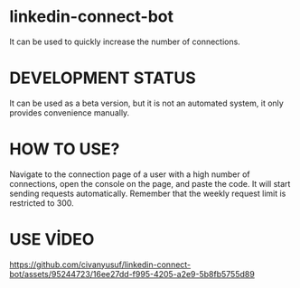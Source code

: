 # linkedin-connect-bot
It can be used to quickly increase the number of connections.

# DEVELOPMENT STATUS
It can be used as a beta version, but it is not an automated system, it only provides convenience manually.

# HOW TO USE?
Navigate to the connection page of a user with a high number of connections, open the console on the page, and paste the code. It will start sending requests automatically. Remember that the weekly request limit is restricted to 300.

# USE VİDEO 


https://github.com/civanyusuf/linkedin-connect-bot/assets/95244723/16ee27dd-f995-4205-a2e9-5b8fb5755d89

